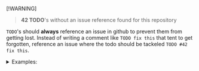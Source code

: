 [!WARNING]  
> **42 TODO**'s without an issue reference found for this repository
>

`TODO`'s should **always** reference an issue in github to prevent them from getting lost.
Instead of writing a comment like `TODO fix this` that tent to get forgotten, reference an issue where the todo should be tackeled `TODO #42 fix this`.

<details><summary>Examples:</summary>

### The \"getting to a happy path\" TODO

You are Working on issue `#42` - on this awesome new feature. You are in flow staten and just want to see it working - yeah those exceptions are not helpful for now.

```javascript
try {
   // ... your crazy code bringing the new awesome feature of issue #42 to live
}  catch (e) {
   // TODO handle non happy path
}
```
 The `TODO` in code here is great to get it out of your head for **now** but it also tent to just end up forgotten.

Instead of loosing tack of the `TODO`'s just add your current issue number like:

```diff
try {
   // ... your crazy code bringing the new awesome feature of issue #42 to live
}  catch (e) {
-   // TODO handle non happy path
+   // TODO #42 handle non happy path
}
```

### The \"ugly but we cant fix this for now - we should do this later\" TODO

You are working on an issue that aims to make your app's UI/UX more inclusive. The `gender` property you need is sourced from a third party api and the servers response already contains it - but the library you are using to fetch the data didn't catch up on the types yet. Accessing `gender` is possible by casting the response to `any` and access the known property directly.

```typescript
...
// eslint-disable-next-line @typescript-eslint/no-explicit-any -- lib doesn't provide the gender property in its type yet 
const user = await thirdPartyLib.getUser() as any // TODO fix when library types are updated https://link.to.issue.in.third.party.lib
const name = user.name;
if (user.gender !== undefined) {
   ....
}
```
To pass the CI you deactivated the `no-explicit-any` lint rule for the this particular exception. Great you unblocked this issue from your dependency. You described the reason for the lint rule exception, the `TODO` you add describes what to do and even contains a link that keeps track if the problem can be fixed. Wow - this is a great - it contains all information needed - BUT again the chance is high that you will see this `TODO` only again when you had some hard time debugging a runtime error that was cause by an API change of the third party sdk, that replaced name by firstName and lastName property - and stays hidden by the `any` type.

How to deal with such a `TODO`? There is nothing you can do about this in your current issue `#42`. This time you want to track this TODO in a new issue. Just create an \"remove any type when SDK XYZ provides gender property in the Type definition\" Issue in github. And add the number of your newly created issue (lets say `#43`) to your TODO like:

```diff
...
// eslint-disable-next-line @typescript-eslint/no-explicit-any -- lib doesn't provide the gender property in its type yet 
-const user = await thirdPartyLib.getUser() as any // TODO fix when library types are updated 
+const user = await thirdPartyLib.getUser() as any // TODO #43 fix when library types are updated 
https://link.to.issue.in.third.party.lib
const name = user.name;
if (user.gender !== undefined) {
   ....
}
```

### The \"premature optimization\" TODO

You are still working on issue `#42` - you need to add a function that returns a user by its id. Users are stored in an array and finding it means iterating though the whole array. You have the feeling that this becomes slow in the future. You feel soo ashamed of not writing optimized code but something tells you - stop think about this - this is a premature optimization trap!

```typescript
const users: User[];
function getUserById(id: string) {
    // TODO O(n)... this iterates though all user we could consider to use a map here instead?
    return users.find(user => user.id === id)
}
```

The `TODO` you add gives you a better feeling because it expresses you are aware of the O(n) here and it can help you or your colleagues to tackle a possible performance issue. How to deal with such a `TODO`?
Think of it - might be you never have to change this - there might never be something `TODO` here - so just turn it into a `NOTE`:
```diff
const users: User[];
function getUserById(id: string) {
-   // TODO O(n)... this iterates though all user we could consider to use a map here instead?
+   // NOTE: O(n)... this iterates though all user we could consider to use a map here instead?
    return users.find(user => user.id === id)
}
```
</details>






